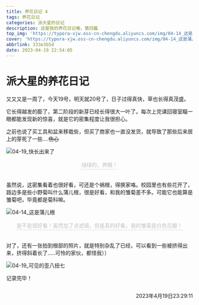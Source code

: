 ```yaml
---
title: 养花日记 4
tags: 养花日记
categories: 派大星的日记
description: 这是我的养花日记嘞，第四篇
top_img: 'https://typora-xjw.oss-cn-chengdu.aliyuncs.com/img/04-14_这是蒲儿根.webp'
cover: 'https://typora-xjw.oss-cn-chengdu.aliyuncs.com/img/04-14_这是蒲儿根.webp'
abbrlink: 333e3b5d
date: 2023-04-19 22:54:05
---
```


# 派大星的养花日记

又又又是一周了，今天19号，明天就20号了，日子过得真快，草也长得真茂盛。

它长得越发的膨了，第二阶段的新芽已经长得很大一叶了。每次上完课回寝室瞄一眼都能发现新的惊喜，就是它的密集程度让我很担心。

之前也说了买工具和盆来移栽些，但买了商家也一直没发货，就导致了那些后来居上的芽死了一些....~~伤心~~

![04-19_快长出来了](https://typora-xjw.oss-cn-chengdu.aliyuncs.com/img/04-19_快长出来了.webp)

<center><div style="font-size:14px;color:#C0C0C0;border-bottom: 1px solid #d9d9d9;display: inline-block; padding: 2px;">绿绿的，养眼！</div></center><br>

虽然说，这密集看着也很好看，可还是个祸根，得换家咯。校园里也有些花开了，路边多是些小野菊叫什么蒲儿根，很是好看，和我的雏菊差不多。可能它也能算是雏菊吧，毕竟都是菊科嘛。

![04-14_这是蒲儿根](https://typora-xjw.oss-cn-chengdu.aliyuncs.com/img/04-14_这是蒲儿根.webp)

<center><div style="font-size:14px;color:#C0C0C0;border-bottom: 1px solid #d9d9d9;display: inline-block; padding: 2px;">是不是很好看！虽然加了点滤镜，但是真的好看，我的雏菊是白色花瓣！</div></center><br>

对了，还有一张拍到根部的照片，就是特别杂乱了已经，可以看到一些被挤得出来，挤得斜着长了.....可怜的家伙，都怪我））

![04-19_可见的歪八扭七](https://typora-xjw.oss-cn-chengdu.aliyuncs.com/img/04-19_可见的歪八扭七.webp)

记录完毕！

<p style="float: right">2023年4月19日23:29:11</p><br>
